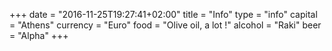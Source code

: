 +++
date = "2016-11-25T19:27:41+02:00"
title = "Info"
type = "info"
capital = "Athens"
currency = "Euro"
food = "Olive oil, a lot !"
alcohol = "Raki"
beer = "Alpha"
+++
